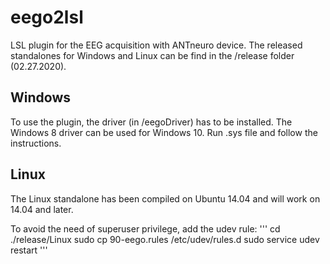 # eego2lsl
LSL plugin for the EEG acquisition with ANTneuro device.
The released standalones for Windows and Linux can be find in the /release folder (02.27.2020).

## Windows
To use the plugin, the driver (in /eegoDriver) has to be installed. The Windows 8 driver can be used for Windows 10. Run .sys file and follow the instructions.

## Linux
The Linux standalone has been compiled on Ubuntu 14.04 and will work on 14.04 and later.

To avoid the need of superuser privilege, add the udev rule:
'''
cd ./release/Linux
sudo cp 90-eego.rules /etc/udev/rules.d
sudo service udev restart
'''
